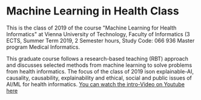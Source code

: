 # Machine Learning in Health Class

This is the class of 2019 of the course "Machine Learning for Health Informatics" at Vienna University of Technology, Faculty of Informatics (3 ECTS, Summer Term 2019, 2 Semester hours, Study Code: 066 936 Master program Medical Informatics.


This graduate course follows a research-based teaching (RBT) approach and discusses selected methods from machine learning to solve problems from health informatics. 
The focus of the class of 2019 ison explainable-AI, causality, causability, explainability and ethical, social and public issues of AI/ML for health informatics. 
[You can watch the intro-Video on Youtube here](https://www.youtube.com/watch?v=TWYH5is_aGQ)
